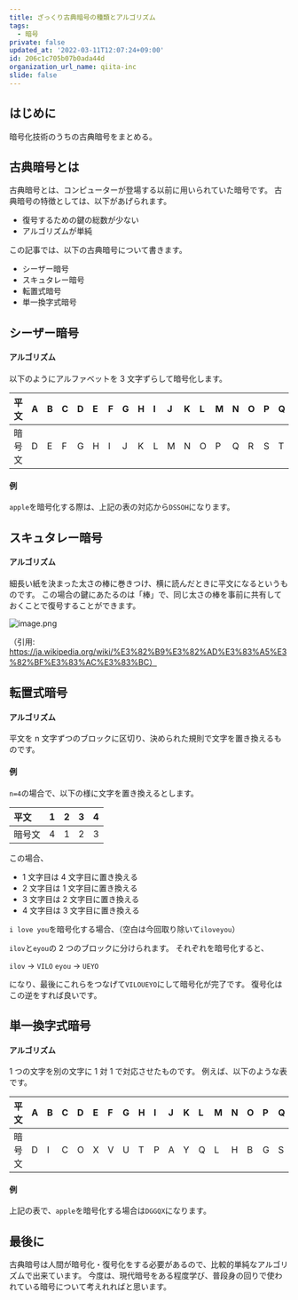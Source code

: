 ```yaml
---
title: ざっくり古典暗号の種類とアルゴリズム
tags:
  - 暗号
private: false
updated_at: '2022-03-11T12:07:24+09:00'
id: 206c1c705b07b0ada44d
organization_url_name: qiita-inc
slide: false
---
```

## はじめに

暗号化技術のうちの古典暗号をまとめる。

## 古典暗号とは

古典暗号とは、コンピューターが登場する以前に用いられていた暗号です。
古典暗号の特徴としては、以下があげられます。

- 復号するための鍵の総数が少ない
- アルゴリズムが単純

この記事では、以下の古典暗号について書きます。

- シーザー暗号
- スキュタレー暗号
- 転置式暗号
- 単一換字式暗号

## シーザー暗号

#### アルゴリズム

以下のようにアルファベットを 3 文字ずらして暗号化します。

| 平文   | A   | B   | C   | D   | E   | F   | G   | H   | I   | J   | K   | L   | M   | N   | O   | P   | Q   | R   | S   | T   | U   | V   | W   | X   | Y   | Z   |
| :----- | :-- | :-- | :-- | :-- | :-- | :-- | :-- | :-- | :-- | :-- | :-- | :-- | :-- | :-- | :-- | :-- | :-- | :-- | :-- | :-- | :-- | :-- | :-- | :-- | :-- | :-- |
| 暗号文 | D   | E   | F   | G   | H   | I   | J   | K   | L   | M   | N   | O   | P   | Q   | R   | S   | T   | U   | V   | W   | X   | Y   | Z   | A   | B   | C   |

#### 例

`apple`を暗号化する際は、上記の表の対応から`DSSOH`になります。

## スキュタレー暗号

#### アルゴリズム

細長い紙を決まった太さの棒に巻きつけ、横に読んだときに平文になるというものです。
この場合の鍵にあたるのは「棒」で、同じ太さの棒を事前に共有しておくことで復号することができます。

![image.png](https://qiita-image-store.s3.ap-northeast-1.amazonaws.com/0/352836/5302bb63-46a3-f9ac-316c-e487ca11eefd.png)

（引用: https://ja.wikipedia.org/wiki/%E3%82%B9%E3%82%AD%E3%83%A5%E3%82%BF%E3%83%AC%E3%83%BC）

## 転置式暗号

#### アルゴリズム

平文を n 文字ずつのブロックに区切り、決められた規則で文字を置き換えるものです。

#### 例

`n=4`の場合で、以下の様に文字を置き換えるとします。

| 平文   |   1 |   2 |   3 |   4 |
| :----- | --: | --: | --: | --: |
| 暗号文 |   4 |   1 |   2 |   3 |

この場合、

- 1 文字目は 4 文字目に置き換える
- 2 文字目は 1 文字目に置き換える
- 3 文字目は 2 文字目に置き換える
- 4 文字目は 3 文字目に置き換える

`i love you`を暗号化する場合、（空白は今回取り除いて`iloveyou`）

`ilov`と`eyou`の 2 つのブロックに分けられます。
それぞれを暗号化すると、

`ilov` → `VILO`
`eyou` → `UEYO`

になり、最後にこれらをつなげて`VILOUEYO`にして暗号化が完了です。
復号化はこの逆をすれば良いです。

## 単一換字式暗号

#### アルゴリズム

1 つの文字を別の文字に 1 対 1 で対応させたものです。
例えば、以下のような表です。

| 平文   | A   | B   | C   | D   | E   | F   | G   | H   | I   | J   | K   | L   | M   | N   | O   | P   | Q   | R   | S   | T   | U   | V   | W   | X   | Y   | Z   |
| :----- | :-- | :-- | :-- | :-- | :-- | :-- | :-- | :-- | :-- | :-- | :-- | :-- | :-- | :-- | :-- | :-- | :-- | :-- | :-- | :-- | :-- | :-- | :-- | :-- | :-- | :-- |
| 暗号文 | D   | I   | C   | O   | X   | V   | U   | T   | P   | A   | Y   | Q   | L   | H   | B   | G   | S   | W   | R   | F   | Z   | M   | E   | N   | K   | I   |

#### 例

上記の表で、`apple`を暗号化する場合は`DGGQX`になります。

## 最後に

古典暗号は人間が暗号化・復号化をする必要があるので、比較的単純なアルゴリズムで出来ています。
今度は、現代暗号をある程度学び、普段身の回りで使われている暗号について考えれればと思います。
